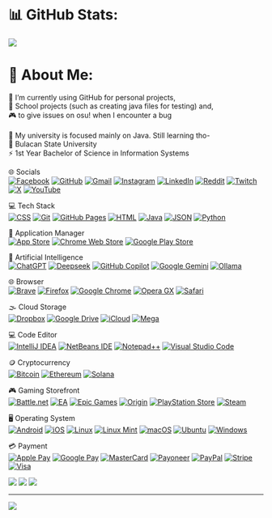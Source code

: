 <!-- GITHUB STATS!!! DO NOT REMOVE AT ANY COST FFS -->
# 📊 GitHub Stats:
![](https://github-readme-streak-stats.herokuapp.com/?user=giyugg&theme=dark&hide_border=false)

# 💫 About Me:
🔭 I’m currently using GitHub for personal projects, <br>🎒 School projects (such as creating java files for testing) and,<br>🎮 to give issues on osu! when I encounter a bug<br><br>🌱 My university is focused mainly on Java. Still learning tho-<br>🏫 Bulacan State University<br>⚡ 1st Year Bachelor of Science in Information Systems


🌐 Socials<br>
[![Facebook](https://img.shields.io/badge/Facebook-%231877F2.svg?logo=Facebook&logoColor=white)](https://www.facebook.com/giyu.gg) [![GitHub](https://img.shields.io/badge/GitHub-%23121011.svg?logo=github&logoColor=white)](https://github.com/giyugg) [![Gmail](https://img.shields.io/badge/Gmail-D14836?logo=gmail&logoColor=white)](mailto:business.kyleacuna@gmail.com) [![Instagram](https://img.shields.io/badge/Instagram-%23E4405F.svg?logo=Instagram&logoColor=white)](https://www.instagram.com/giyugg_) [![LinkedIn](https://custom-icon-badges.demolab.com/badge/LinkedIn-0A66C2?logo=linkedin-white&logoColor=fff)](https://www.linkedin.com/in/kyle-acuna-164b92280) [![Reddit](https://img.shields.io/badge/Reddit-FF4500?logo=reddit&logoColor=white)](https://www.reddit.com/user/Kylxx_) [![Twitch](https://img.shields.io/badge/Twitch-%239146FF.svg?logo=Twitch&logoColor=white)](https://twitch.tv/giyugg_) [![X](https://img.shields.io/badge/X-black.svg?logo=X&logoColor=white)](https://x.com/GiyuGG_) [![YouTube](https://img.shields.io/badge/YouTube-%23FF0000.svg?logo=YouTube&logoColor=white)](https://www.youtube.com/@giyugg_vrnt)

💻 Tech Stack<br>
[![CSS](https://img.shields.io/badge/CSS-639?logo=css&logoColor=fff)](#) [![Git](https://img.shields.io/badge/Git-F05032?logo=git&logoColor=fff)](#) [![GitHub Pages](https://img.shields.io/badge/GitHub%20Pages-121013?logo=github&logoColor=white)](#) [![HTML](https://img.shields.io/badge/HTML-%23E34F26.svg?logo=html5&logoColor=white)](#) [![Java](https://img.shields.io/badge/Java-%23ED8B00.svg?logo=openjdk&logoColor=white)](#) [![JSON](https://img.shields.io/badge/JSON-000?logo=json&logoColor=fff)](#) [![Python](https://img.shields.io/badge/Python-3776AB?logo=python&logoColor=fff)](#)

🛒 Application Manager<br>
[![App Store](https://img.shields.io/badge/App_Store-0D96F6?logo=app-store&logoColor=white)](#) [![Chrome Web Store](https://img.shields.io/badge/Chrome_Web_Store-4285F4?logo=chromewebstore&logoColor=white)](#) [![Google Play Store](https://img.shields.io/badge/Google_Play-414141?logo=google-play&logoColor=white)](#)

🤖 Artificial Intelligence<br>
[![ChatGPT](https://img.shields.io/badge/ChatGPT-74aa9c?logo=openai&logoColor=white)](#) [![Deepseek](https://custom-icon-badges.demolab.com/badge/Deepseek-4D6BFF?logo=deepseek&logoColor=fff)](#) [![GitHub Copilot](https://img.shields.io/badge/GitHub%20Copilot-000?logo=githubcopilot&logoColor=fff)](#) [![Google Gemini](https://img.shields.io/badge/Google%20Gemini-886FBF?logo=googlegemini&logoColor=fff)](#) [![Ollama](https://img.shields.io/badge/Ollama-fff?logo=ollama&logoColor=000)](#)

🌐 Browser<br>
[![Brave](https://img.shields.io/badge/Brave-FB542B?logo=Brave&logoColor=white)](#) [![Firefox](https://img.shields.io/badge/Firefox-FF7139?logo=Firefox&logoColor=white)](#) [![Google Chrome](https://img.shields.io/badge/Google%20Chrome-4285F4?logo=GoogleChrome&logoColor=white)](#) [![Opera GX](https://img.shields.io/badge/Opera%20GX-EE2950?logo=operagx&logoColor=fff)](#) [![Safari](https://img.shields.io/badge/Safari-006CFF?logo=safari&logoColor=fff)](#)

🌫️ Cloud Storage<br>
[![Dropbox](https://img.shields.io/badge/Dropbox-0061FF?logo=dropbox&logoColor=fff)](#) [![Google Drive](https://img.shields.io/badge/Google%20Drive-4285F4?logo=googledrive&logoColor=fff)](#) [![iCloud](https://img.shields.io/badge/iCloud-3693F3?logo=icloud&logoColor=fff)](#) [![Mega](https://img.shields.io/badge/Mega-%23D90007.svg?logo=mega&logoColor=white)](#)

💻 Code Editor<br>
[![IntelliJ IDEA](https://img.shields.io/badge/IntelliJIDEA-000000.svg?logo=intellij-idea&logoColor=white)](#) [![NetBeans IDE](https://img.shields.io/badge/NetBeans%20IDE-1B6AC6.svg?logo=apache-netbeans-ide&logoColor=white)](#) [![Notepad++](https://img.shields.io/badge/Notepad++-90E59A.svg?&logo=notepad%2b%2b&logoColor=black)](#) [![Visual Studio Code](https://custom-icon-badges.demolab.com/badge/Visual%20Studio%20Code-0078d7.svg?logo=vsc&logoColor=white)](#)

🪙 Cryptocurrency<br>
[![Bitcoin](https://img.shields.io/badge/Bitcoin-FF9900?logo=bitcoin&logoColor=white)](#) [![Ethereum](https://img.shields.io/badge/Ethereum-3C3C3D?logo=ethereum&logoColor=white)](#) [![Solana](https://img.shields.io/badge/Solana-9945FF?logo=solana&logoColor=fff)](#)

🎮 Gaming Storefront<br>
[![Battle.net](https://img.shields.io/badge/Battle.net-%2300AEFF.svg?logo=battle.net&logoColor=white)](#) [![EA](https://img.shields.io/badge/EA-%23000000.svg?logo=ea&logoColor=white)](#) [![Epic Games](https://img.shields.io/badge/Epic%20Games-%23313131.svg?logo=epicgames&logoColor=white)](#) [![Origin](https://img.shields.io/badge/Origin-F56C2D?logo=origin&logoColor=fff)](#) [![PlayStation Store](https://img.shields.io/badge/PlayStation%20Store-%230070D1.svg?logo=Playstation&logoColor=white)](#) [![Steam](https://img.shields.io/badge/Steam-%23000000.svg?logo=steam&logoColor=white)](#)

🖥️ Operating System<br>
[![Android](https://img.shields.io/badge/Android-3DDC84?logo=android&logoColor=white)](#) [![iOS](https://img.shields.io/badge/iOS-000000?&logo=apple&logoColor=white)](#) [![Linux](https://img.shields.io/badge/Linux-FCC624?logo=linux&logoColor=black)](#) [![Linux Mint](https://img.shields.io/badge/Linux%20Mint-87CF3E?logo=linuxmint&logoColor=fff)](#) [![macOS](https://img.shields.io/badge/macOS-000000?logo=apple&logoColor=F0F0F0)](#) [![Ubuntu](https://img.shields.io/badge/Ubuntu-E95420?logo=ubuntu&logoColor=white)](#) [![Windows](https://custom-icon-badges.demolab.com/badge/Windows-0078D6?logo=windows11&logoColor=white)](#)

💳 Payment<br>
[![Apple Pay](https://img.shields.io/badge/Apple%20Pay-000?logo=applepay&logoColor=fff)](#) [![Google Pay](https://img.shields.io/badge/Google%20Pay-4285F4?logo=googlepay&logoColor=fff)](#) [![MasterCard](https://img.shields.io/badge/MasterCard-EB001B?logo=mastercard&logoColor=fff)](#) [![Payoneer](https://img.shields.io/badge/Payoneer-FF4800?logo=payoneer&logoColor=fff)](#) [![PayPal](https://img.shields.io/badge/PayPal-003087?logo=paypal&logoColor=fff)](#) [![Stripe](https://img.shields.io/badge/Stripe-5851DD?logo=stripe&logoColor=fff)](#) [![Visa](https://img.shields.io/badge/Visa-1A1F71?logo=visa&logoColor=fff)](#) 

![](https://github-readme-stats.vercel.app/api?username=giyugg&theme=dark&hide_border=false&include_all_commits=true&count_private=false)
![](https://github-contributor-stats.vercel.app/api?username=giyugg&limit=5&theme=dark&combine_all_yearly_contributions=true)
![](https://github-readme-stats.vercel.app/api/top-langs/?username=giyugg&theme=dark&hide_border=false&include_all_commits=true&count_private=false&layout=compact)

---
[![](https://visitcount.itsvg.in/api?id=giyugg&icon=2&color=1)](https://visitcount.itsvg.in)

<!-- Proudly created with GPRM ( https://gprm.itsvg.in ) -->

<!---
kyleacuna/kyleacuna is a ✨ special ✨ repository because its `README.md` (this file) appears on your GitHub profile.
You can click the Preview link to take a look at your changes.
--->
